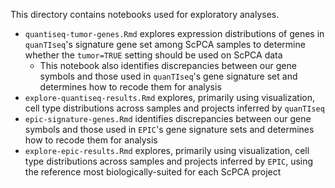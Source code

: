 This directory contains notebooks used for exploratory analyses.

* `quantiseq-tumor-genes.Rmd` explores expression distributions of genes in `quanTIseq`'s signature gene set among ScPCA samples to determine whether the `tumor=TRUE` setting should be used on ScPCA data
  * This notebook also identifies discrepancies between our gene symbols and those used in `quanTIseq`'s gene signature set and determines how to recode them for analysis
* `explore-quantiseq-results.Rmd` explores, primarily using visualization, cell type distributions across samples and projects inferred by `quanTIseq`
* `epic-signature-genes.Rmd` identifies discrepancies between our gene symbols and those used in `EPIC`'s gene signature sets and determines how to recode them for analysis
* `explore-epic-results.Rmd` explores, primarily using visualization, cell type distributions across samples and projects inferred by `EPIC`, using the reference most biologically-suited for each ScPCA project
